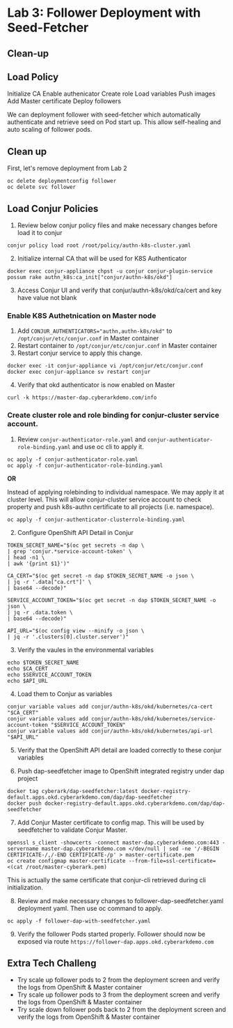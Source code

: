 # Lab 3: Follower Deployment with Seed-Fetcher

## Clean-up
## Load Policy
Initialize CA
Enable authenicator
Create role
Load variables
Push images
Add Master certificate
Deploy followers


We can deployment follower with seed-fetcher which automatically authenticate and retrieve seed on Pod start up. This allow self-healing and auto scaling of follower pods.

## Clean up
First, let's remove deployment from Lab 2
```
oc delete deploymentconfig follower
oc delete svc follower
```

## Load Conjur Policies

1.	Review below conjur policy files and make necessary changes before load it to conjur 
```
conjur policy load root /root/policy/authn-k8s-cluster.yaml
```

2.	Initialize internal CA that will be used for K8S Authenticator 
```
docker exec conjur-appliance chpst -u conjur conjur-plugin-service possum rake authn_k8s:ca_init["conjur/authn-k8s/okd"]
```

3. Access Conjur UI and verify that conjur/authn-k8s/okd/ca/cert and key have value not blank

###	Enable K8S Authetnication on Master node
1. Add `CONJUR_AUTHENTICATORS="authn,authn-k8s/okd"` to `/opt/conjur/etc/conjur.conf` in Master container
2. Restart container to `/opt/conjur/etc/conjur.conf` in Master container 
3. Restart conjur service to apply this change.
``` 
docker exec -it conjur-appliance vi /opt/conjur/etc/conjur.conf
docker exec conjur-appliance sv restart conjur
```

4.	Verify that okd authenticator is now enabled on Master
```
curl -k https://master-dap.cyberarkdemo.com/info
```

###	Create cluster role and role binding for conjur-cluster service account. 

1. Review `conjur-authenticator-role.yaml` and `conjur-authenticator-role-binding.yaml` and use oc cli to apply it.

```
oc apply -f conjur-authenticator-role.yaml
oc apply -f conjur-authenticator-role-binding.yaml
```
__**OR**__

Instead of applying rolebinding to individual namespace. We may apply it at cluster level. 
This will allow conjur-cluster service account to check property and push k8s-authn certificate to all projects (i.e. namespace).

```
oc apply -f conjur-authenticator-clusterrole-binding.yaml
```

2. Configure OpenShift API Detail in Conjur
```
TOKEN_SECRET_NAME="$(oc get secrets -n dap \
| grep 'conjur.*service-account-token' \
| head -n1 \
| awk '{print $1}')"

CA_CERT="$(oc get secret -n dap $TOKEN_SECRET_NAME -o json \
| jq -r '.data["ca.crt"]' \
| base64 --decode)"

SERVICE_ACCOUNT_TOKEN="$(oc get secret -n dap $TOKEN_SECRET_NAME -o json \
| jq -r .data.token \
| base64 --decode)"

API_URL="$(oc config view --minify -o json \
| jq -r '.clusters[0].cluster.server')"
```

3. Verify the vaules in the environmental variables
```
echo $TOKEN_SECRET_NAME
echo $CA_CERT
echo $SERVICE_ACCOUNT_TOKEN
echo $API_URL
```

4. Load them to Conjur as variables
```
conjur variable values add conjur/authn-k8s/okd/kubernetes/ca-cert "$CA_CERT"
conjur variable values add conjur/authn-k8s/okd/kubernetes/service-account-token "$SERVICE_ACCOUNT_TOKEN"
conjur variable values add conjur/authn-k8s/okd/kubernetes/api-url "$API_URL"
```

5. Verify that the OpenShift API detail are loaded correctly to these conjur variables

6.	Push dap-seedfetcher image to OpenShift integrated registry under dap project 
```
docker tag cyberark/dap-seedfetcher:latest docker-registry-default.apps.okd.cyberarkdemo.com/dap/dap-seedfetcher
docker push docker-registry-default.apps.okd.cyberarkdemo.com/dap/dap-seedfetcher
```

7.	Add Conjur Master certificate to config map. This will be used by seedfetcher to validate Conjur Master.

```
openssl s_client -showcerts -connect master-dap.cyberarkdemo.com:443 -servername master-dap.cyberarkdemo.com </dev/null | sed -ne '/-BEGIN CERTIFICATE-/,/-END CERTIFICATE-/p' > master-certificate.pem	
oc create configmap master-certificate --from-file=ssl-certificate=<(cat /root/master-cyberark.pem)
```
This is actually the same certificate that conjur-cli retrieved during cli initialization.

8.	Review and make necessary changes to follower-dap-seedfetcher.yaml deployment yaml. Then use oc command to apply. 
```
oc apply -f follower-dap-with-seedfetcher.yaml
```

9.	Verify the follower Pods started properly. 
Follower should now be exposed via route `https://follower-dap.apps.okd.cyberarkdemo.com` 

## Extra Tech Challeng
-	Try scale up follower pods to 2 from the deployment screen and verify the logs from OpenShift & Master container
-	Try scale up follower pods to 3 from the deployment screen and verify the logs from OpenShift & Master container
-	Try scale down follower pods back to 2 from the deployment screen and verify the logs from OpenShift & Master container

